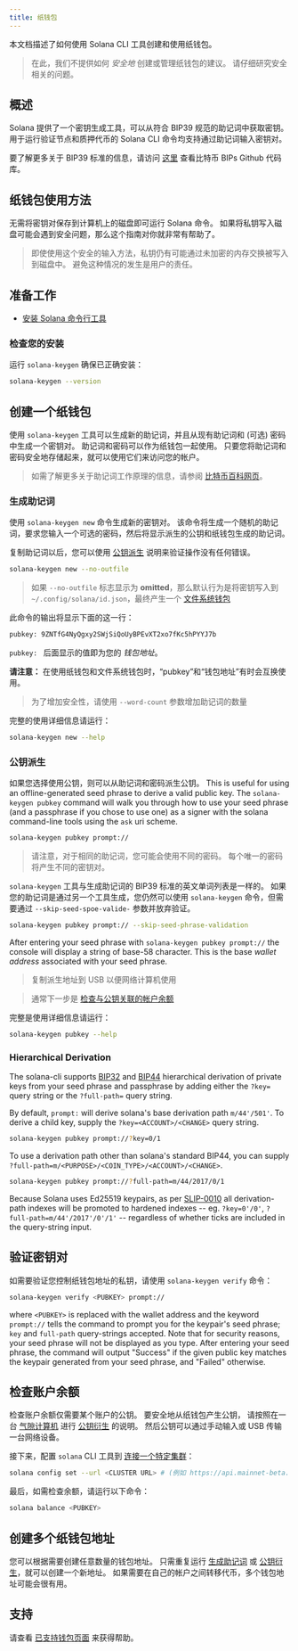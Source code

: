 ```yaml
---
title: 纸钱包
---
```


本文档描述了如何使用 Solana CLI 工具创建和使用纸钱包。

> 在此，我们不提供如何 _安全地_ 创建或管理纸钱包的建议。 请仔细研究安全相关的问题。

## 概述

Solana 提供了一个密钥生成工具，可以从符合 BIP39 规范的助记词中获取密钥。 用于运行验证节点和质押代币的 Solana CLI 命令均支持通过助记词输入密钥对。

要了解更多关于 BIP39 标准的信息，请访问 [这里](https://github.com/bitcoin/bips/blob/master/bip-0039.mediawiki) 查看比特币 BIPs Github 代码库。

## 纸钱包使用方法

无需将密钥对保存到计算机上的磁盘即可运行 Solana 命令。 如果将私钥写入磁盘可能会遇到安全问题，那么这个指南对你就非常有帮助了。

> 即使使用这个安全的输入方法，私钥仍有可能通过未加密的内存交换被写入到磁盘中。 避免这种情况的发生是用户的责任。

## 准备工作

- [安装 Solana 命令行工具](../cli/install-solana-cli-tools.md)

### 检查您的安装

运行 `solana-keygen` 确保已正确安装：

```bash
solana-keygen --version
```

## 创建一个纸钱包

使用 `solana-keygen` 工具可以生成新的助记词，并且从现有助记词和 (可选) 密码中生成一个密钥对。 助记词和密码可以作为纸钱包一起使用。 只要您将助记词和密码安全地存储起来，就可以使用它们来访问您的帐户。

> 如需了解更多关于助记词工作原理的信息，请参阅 [比特币百科网页](https://en.bitcoin.it/wiki/Seed_phrase)。

### 生成助记词

使用 `solana-keygen new` 命令生成新的密钥对。 该命令将生成一个随机的助记词，要求您输入一个可选的密码，然后将显示派生的公钥和纸钱包生成的助记词。

复制助记词以后，您可以使用 [公钥派生](#public-key-derivation) 说明来验证操作没有任何错误。

```bash
solana-keygen new --no-outfile
```

> 如果 `--no-outfile` 标志显示为 **omitted**，那么默认行为是将密钥写入到 `~/.config/solana/id.json`，最终产生一个 [文件系统钱包](file-system-wallet.md)

此命令的输出将显示下面的这一行：

```bash
pubkey: 9ZNTfG4NyQgxy2SWjSiQoUyBPEvXT2xo7fKc5hPYYJ7b
```

`pubkey: ` 后面显示的值即为您的 _钱包地址_。

**请注意：** 在使用纸钱包和文件系统钱包时，“pubkey”和“钱包地址”有时会互换使用。

> 为了增加安全性，请使用 `--word-count` 参数增加助记词的数量

完整的使用详细信息请运行：

```bash
solana-keygen new --help
```

### 公钥派生

如果您选择使用公钥，则可以从助记词和密码派生公钥。 This is useful for using an offline-generated seed phrase to derive a valid public key. The `solana-keygen pubkey` command will walk you through how to use your seed phrase (and a passphrase if you chose to use one) as a signer with the solana command-line tools using the `ask` uri scheme.

```bash
solana-keygen pubkey prompt://
```

> 请注意，对于相同的助记词，您可能会使用不同的密码。 每个唯一的密码将产生不同的密钥对。

`solana-keygen` 工具与生成助记词的 BIP39 标准的英文单词列表是一样的。 如果您的助记词是通过另一个工具生成，您仍然可以使用 `solana-keygen` 命令，但需要通过 `--skip-seed-spoe-valide-` 参数并放弃验证。

```bash
solana-keygen pubkey prompt:// --skip-seed-phrase-validation
```

After entering your seed phrase with `solana-keygen pubkey prompt://` the console will display a string of base-58 character. This is the base _wallet address_ associated with your seed phrase.

> 复制派生地址到 USB 以便网络计算机使用

> 通常下一步是 [检查与公钥关联的帐户余额](#checking-account-balance)

完整是使用详细信息请运行：

```bash
solana-keygen pubkey --help
```

### Hierarchical Derivation

The solana-cli supports [BIP32](https://github.com/bitcoin/bips/blob/master/bip-0032.mediawiki) and [BIP44](https://github.com/bitcoin/bips/blob/master/bip-0044.mediawiki) hierarchical derivation of private keys from your seed phrase and passphrase by adding either the `?key=` query string or the `?full-path=` query string.

By default, `prompt:` will derive solana's base derivation path `m/44'/501'`. To derive a child key, supply the `?key=<ACCOUNT>/<CHANGE>` query string.

```bash
solana-keygen pubkey prompt://?key=0/1
```

To use a derivation path other than solana's standard BIP44, you can supply `?full-path=m/<PURPOSE>/<COIN_TYPE>/<ACCOUNT>/<CHANGE>`.

```bash
solana-keygen pubkey prompt://?full-path=m/44/2017/0/1
```

Because Solana uses Ed25519 keypairs, as per [SLIP-0010](https://github.com/satoshilabs/slips/blob/master/slip-0010.md) all derivation-path indexes will be promoted to hardened indexes -- eg. `?key=0'/0'`, `?full-path=m/44'/2017'/0'/1'` -- regardless of whether ticks are included in the query-string input.

## 验证密钥对

如需要验证您控制纸钱包地址的私钥，请使用 `solana-keygen verify` 命令：

```bash
solana-keygen verify <PUBKEY> prompt://
```

where `<PUBKEY>` is replaced with the wallet address and the keyword `prompt://` tells the command to prompt you for the keypair's seed phrase; `key` and `full-path` query-strings accepted. Note that for security reasons, your seed phrase will not be displayed as you type. After entering your seed phrase, the command will output "Success" if the given public key matches the keypair generated from your seed phrase, and "Failed" otherwise.

## 检查账户余额

检查账户余额仅需要某个账户的公钥。 要安全地从纸钱包产生公钥， 请按照在一台 [气隙计算机](<https://en.wikipedia.org/wiki/Air_gap_(networking)>) 进行 [公钥衍生](#public-key-derivation) 的说明。 然后公钥可以通过手动输入或 USB 传输一台网络设备。

接下来，配置 `solana` CLI 工具到 [连接一个特定集群](../cli/choose-a-cluster.md)：

```bash
solana config set --url <CLUSTER URL> # (例如 https://api.mainnet-beta.solana.com)
```

最后，如需检查余额，请运行以下命令：

```bash
solana balance <PUBKEY>
```

## 创建多个纸钱包地址

您可以根据需要创建任意数量的钱包地址。 只需重复运行 [生成助记词](#seed-phrase-generation) 或 [公钥衍生](#public-key-derivation)，就可以创建一个新地址。 如果需要在自己的帐户之间转移代币，多个钱包地址可能会很有用。

## 支持

请查看 [已支持钱包页面](support.md) 来获得帮助。
